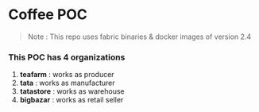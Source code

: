 # Coffee POC

> Note : This repo uses fabric binaries & docker images of version 2.4

### This POC has 4 organizations
1. **teafarm** : works as producer
2. **tata** : works as manufacturer
3. **tatastore** : works as warehouse
4. **bigbazar** : works as retail seller

